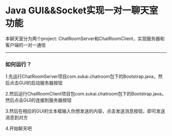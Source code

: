 Java GUI&&Socket实现一对一聊天室功能
===

本聊天室分为两个project: ChatRoomServer和ChatRoomClient，实现服务器和客户端的一对一通信

***

### 如何运行？

1.先运行ChatRoomServer项目com.sukai.chatroom包下的Bootstrap.java，然后点击GUI的启动服务器按钮

2.然后运行ChatRoomClient项目包com.sukai.chatroom包下的Bootstrap.java，然后点击GUI的连接到服务器按钮

3.然后在相应的GUI的文本框输入你想发送的内容，点击发送消息按钮，即可发送消息到对方

4.开始聊天吧

